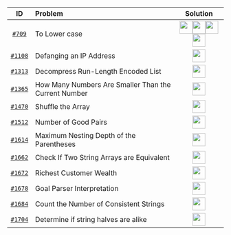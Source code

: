 <!-- 
Icon link template for the diff lang
[<img src="https://img.icons8.com/color/c-plus-plus-logo.png" width="30px" height="30px">](your_file_link)
[<img src="https://img.icons8.com/color/java.png" width="30px" height="30px">](your_file_link)
[<img src="https://img.icons8.com/color/javascript.png" width="30px" height="30px">](your_file_link)
[<img src="https://img.icons8.com/color/python.png" width="30px" height="30px">](your_file_link)
-->
| ID  | Problem | Solution |
| :-: | :------ | :------: |
|[`#709`](https://leetcode.com/problems/to-lower-case/)|To Lower case|[<img src="https://img.icons8.com/color/c-plus-plus-logo.png" width="30px" height="30px">](https://github.com/pol-alok/competitive-programming/blob/master/leetcode/2021/january/practice/cpp/709-ToLowerCase.cpp)[<img src="https://img.icons8.com/color/java.png" width="30px" height="30px">](https://github.com/pol-alok/competitive-programming/blob/master/leetcode/2021/january/practice/java/709-ToLowerCase.java)[<img src="https://img.icons8.com/color/javascript.png" width="30px" height="30px">](https://github.com/pol-alok/competitive-programming/blob/master/leetcode/2021/january/practice/js/709-ToLowerCase.js)[<img src="https://img.icons8.com/color/python.png" width="30px" height="30px">](https://github.com/pol-alok/competitive-programming/blob/master/leetcode/2021/january/practice/python/709-ToLowerCase.py)|
|[`#1108`](https://leetcode.com/problems/defanging-an-ip-address/)|Defanging an IP Address|[<img src="https://img.icons8.com/color/c-plus-plus-logo.png" width="30px" height="30px">](https://github.com/pol-alok/competitive-programming/blob/master/leetcode/2021/january/practice/cpp/1108-DefangingAnIPAddress.cpp)|
|[`#1313`](https://leetcode.com/problems/decompress-run-length-encoded-list/)|Decompress Run-Length Encoded List|[<img src="https://img.icons8.com/color/c-plus-plus-logo.png" width="30px" height="30px">](https://github.com/pol-alok/competitive-programming/blob/master/leetcode/2021/february/practice/cpp/1313-DecompressRunLengthEncodedList.cpp)|
|[`#1365`](https://leetcode.com/problems/how-many-numbers-are-smaller-than-the-current-number/)|How Many Numbers Are Smaller Than the Current Number|[<img src="https://img.icons8.com/color/c-plus-plus-logo.png" width="30px" height="30px">](https://github.com/pol-alok/competitive-programming/blob/master/leetcode/2021/february/practice/cpp/1365-HowManyNumbersAreSmallerThanTheCurrentNumber.cpp)|
|[`#1470`](https://leetcode.com/problems/shuffle-the-array/)|Shuffle the Array|[<img src="https://img.icons8.com/color/c-plus-plus-logo.png" width="30px" height="30px">](https://github.com/pol-alok/competitive-programming/blob/master/leetcode/2021/february/practice/cpp/1470-ShuffleTheArray.cpp)|
|[`#1512`](https://leetcode.com/problems/number-of-good-pairs/)|Number of Good Pairs|[<img src="https://img.icons8.com/color/c-plus-plus-logo.png" width="30px" height="30px">](https://github.com/pol-alok/competitive-programming/blob/master/leetcode/2021/february/practice/cpp/1512-NumberOfGoodPairs.cpp)|
|[`#1614`](https://leetcode.com/problems/maximum-nesting-depth-of-the-parentheses/)|Maximum Nesting Depth of the Parentheses|[<img src="https://img.icons8.com/color/c-plus-plus-logo.png" width="30px" height="30px">](https://github.com/pol-alok/competitive-programming/blob/master/leetcode/2021/january/practice/cpp/1614-MaximumNestingDepthOfTheParentheses.cpp)|
|[`#1662`](https://leetcode.com/problems/check-if-two-string-arrays-are-equivalent/)|Check If Two String Arrays are Equivalent|[<img src="https://img.icons8.com/color/c-plus-plus-logo.png" width="30px" height="30px">](https://github.com/pol-alok/competitive-programming/blob/master/leetcode/2021/january/practice/cpp/1662-CheckIfTwoStringArraysAreEquivalent.cpp)|
|[`#1672`](https://leetcode.com/problems/richest-customer-wealth/)|Richest Customer Wealth|[<img src="https://img.icons8.com/color/c-plus-plus-logo.png" width="30px" height="30px">](https://github.com/pol-alok/competitive-programming/blob/master/leetcode/2021/february/practice/cpp/1672-RichestCustomerWealth.cpp )|
|[`#1678`](https://leetcode.com/problems/goal-parser-interpretation/)|Goal Parser Interpretation|[<img src="https://img.icons8.com/color/c-plus-plus-logo.png" width="30px" height="30px">](https://github.com/pol-alok/competitive-programming/blob/master/leetcode/2021/january/practice/cpp/1678-GoalParserInterpretation.cpp)|
|[`#1684`](https://leetcode.com/problems/count-the-number-of-consistent-strings/)|Count the Number of Consistent Strings|[<img src="https://img.icons8.com/color/c-plus-plus-logo.png" width="30px" height="30px">](https://github.com/pol-alok/competitive-programming/blob/master/leetcode/2021/january/practice/cpp/1684-CountTheNumberOfConsistentStrings.cpp)|
|[`#1704`](https://leetcode.com/problems/determine-if-string-halves-are-alike/)|Determine if string halves are alike|[<img src="https://img.icons8.com/color/c-plus-plus-logo.png" width="30px" height="30px">](https://github.com/pol-alok/competitive-programming/blob/master/leetcode/2021/january/practice/cpp/1704-DetermineIfStringHalvesAreAlike.cpp)|
